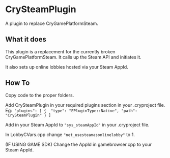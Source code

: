 # CrySteamPlugin
A plugin to replace CryGamePlatformSteam.
## What it does
This plugin is a replacement for the currently broken CryGamePlatformSteam. It calls up the Steam API and initiates it.

It also sets up online lobbies hosted via your Steam AppId.
## How To
Copy code to the proper folders.

Add CrySteamPlugin in your required plugins section in your .cryproject file.
Eg:```
"plugins": [
               { 
                "type": "EPluginType::Native",
                "path": "CrySteamPlugin"
                }
            ]```

Add in your Steam AppId to ```"sys_steamAppId"``` in your .cryproject file.

In LobbyCVars.cpp change ```"net_usesteamasonlinelobby"``` to 1.

(IF USING GAME SDK) Change the AppId in gamebrowser.cpp to your Steam AppId.

